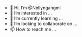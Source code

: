 - 👋 Hi, I’m @Nellyngangmi
- 👀 I’m interested in ...
- 🌱 I’m currently learning ...
- 💞️ I’m looking to collaborate on ...
- 📫 How to reach me ...

<!---
Nellyngangmi/Nellyngangmi is a ✨ special ✨ repository because its `README.md` (this file) appears on your GitHub profile.
You can click the Preview link to take a look at your changes.
--->
